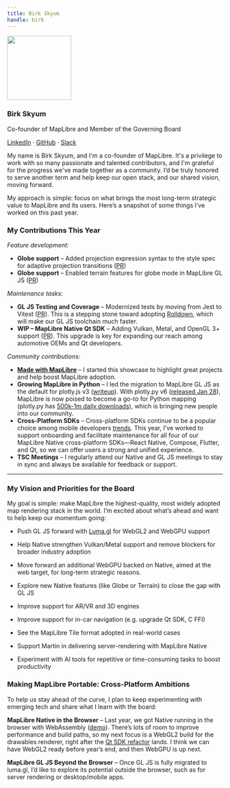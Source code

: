```yaml
---
title: Birk Skyum
handle: birk
---
```


<div class="text-center mb-5">
    <img
        src="https://avatars.githubusercontent.com/u/74932975?v=4"
        width="150"
        class="rounded-circle mt-3"
    />
    <h3 class="m-3">Birk Skyum</h3>
    <p>Co-founder of MapLibre and Member of the Governing Board</p>
    <p><a href="https://www.linkedin.com/in/birkskyum/">LinkedIn</a> · <a href="https://github.com/birkskyum">GitHub</a> · <a href="https://osmus.slack.com/team/U02GUMY099R">Slack</a>
</div>

My name is Birk Skyum, and I'm a co-founder of MapLibre. It's a privilege to work with so many passionate and talented contributors, and I'm grateful for the progress we've made together as a community. I’d be truly honored to serve another term and help keep our open stack, and our shared vision, moving forward.

My approach is simple: focus on what brings the most long-term strategic value to MapLibre and its users. Here’s a snapshot of some things I’ve worked on this past year.

### My Contributions This Year

_Feature development:_

- **Globe support** – Added projection expression syntax to the style spec for adaptive projection transitions ([PR](https://github.com/maplibre/maplibre-style-spec/pull/888))
- **Globe support** – Enabled terrain features for globe mode in MapLibre GL JS ([PR](https://github.com/maplibre/maplibre-gl-js/pull/4977))

_Maintenance tasks:_

- **GL JS Testing and Coverage** – Modernized tests by moving from Jest to Vitest ([PR](https://github.com/maplibre/maplibre-gl-js/pull/4728)). This is a stepping stone toward adopting [Rolldown](https://rolldown.rs/), which will make our GL JS toolchain much faster.
- **WIP – MapLibre Native Qt SDK** – Adding Vulkan, Metal, and OpenGL 3+ support ([PR](https://github.com/maplibre/maplibre-native-qt/pull/216)). This upgrade is key for expanding our reach among automotive OEMs and Qt developers.

_Community contributions:_

- [**Made with MapLibre**](https://madewithmaplibre.com/) – I started this showcase to highlight great projects and help boost MapLibre adoption.
- **Growing MapLibre in Python** – I led the migration to MapLibre GL JS as the default for plotly.js v3 ([writeup](https://plotly.com/blog/plotly-is-switching-to-maplibre/)). With plotly.py v6 ([released Jan 28](https://github.com/plotly/plotly.py/releases/tag/v6.0.0)), MapLibre is now poised to become a go-to for Python mapping (plotly.py has [500k-1m daily downloads](https://pypistats.org/packages/plotly)), which is bringing new people into our community.
- **Cross-Platform SDKs** – Cross-platform SDKs continue to be a popular choice among mobile developers [trends](https://makeitnew.io/cross-platform-mobile-development-trends-you-need-to-know-in-2025-a00ff6cc34f3). This year, I’ve worked to support onboarding and facilitate maintenance for all four of our MapLibre Native cross-platform SDKs—React Native, Compose, Flutter, and Qt, so we can offer users a strong and unified experience.
- **TSC Meetings** – I regularly attend our Native and GL JS meetings to stay in sync and always be available for feedback or support.

---

### My Vision and Priorities for the Board

My goal is simple: make MapLibre the highest-quality, most widely adopted map rendering stack in the world. I’m excited about what’s ahead and want to help keep our momentum going:

- Push GL JS forward with [Luma.gl](https://luma.gl/) for WebGL2 and WebGPU support
- Help Native strengthen Vulkan/Metal support and remove blockers for broader industry adoption
- Move forward an additional WebGPU backed on Native, aimed at the web target, for long-term strategic reasons.

- Explore new Native features (like Globe or Terrain) to close the gap with GL JS

- Improve support for AR/VR and 3D engines

- Improve support for in-car navigation (e.g. upgrade Qt SDK, C FFI)
- See the MapLibre Tile format adopted in real-world cases
- Support Martin in delivering server-rendering with MapLibre Native
- Experiment with AI tools for repetitive or time-consuming tasks to boost productivity

### Making MapLibre Portable: Cross-Platform Ambitions

To help us stay ahead of the curve, I plan to keep experimenting with emerging tech and share what I learn with the board:

**MapLibre Native in the Browser** – Last year, we got Native running in the browser with WebAssembly ([demo](https://birkskyum.github.io/maplibre-native-wasm/)). There’s lots of room to improve performance and build paths, so my next focus is a WebGL2 build for the drawables renderer, right after the [Qt SDK refactor](https://github.com/maplibre/maplibre-native-qt/pull/216) lands. I think we can have WebGL2 ready before year’s end, and then WebGPU is up next.

**MapLibre GL JS Beyond the Browser** – Once GL JS is fully migrated to luma.gl, I’d like to explore its potential outside the browser, such as for server rendering or desktop/mobile apps.
